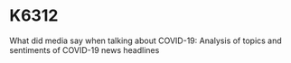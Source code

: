 # K6312
What did media say when talking about COVID-19: Analysis of topics and sentiments of COVID-19 news headlines
